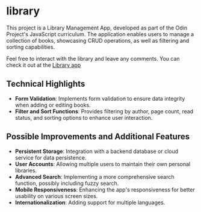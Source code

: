 # library

This project is a Library Management App, developed as part of the Odin Project's JavaScript curriculum. The application enables users to manage a collection of books, showcasing CRUD operations, as well as filtering and sorting capabilities. 

Feel free to interact with the library and leave any comments. You can check it out at the [Library app](https://tostimontes.github.io/library/)
## Technical Highlights
- **Form Validation**: Implements form validation to ensure data integrity when adding or editing books.
- **Filter and Sort Functions**: Provides filtering by author, page count, read status, and sorting options to enhance user interaction.

## Possible Improvements and Additional Features
- **Persistent Storage**: Integration with a backend database or cloud service for data persistence.
- **User Accounts**: Allowing multiple users to maintain their own personal libraries.
- **Advanced Search**: Implementing a more comprehensive search function, possibly including fuzzy search.
- **Mobile Responsiveness**: Enhancing the app's responsiveness for better usability on various screen sizes.
- **Internationalization**: Adding support for multiple languages.

